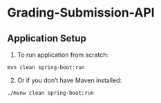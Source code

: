 # Grading-Submission-API

## Application Setup
1. To run application from scratch:
```
mvn clean spring-boot:run
```
2. Or if you don’t have Maven installed:
```
./mvnw clean spring-boot:run
```
